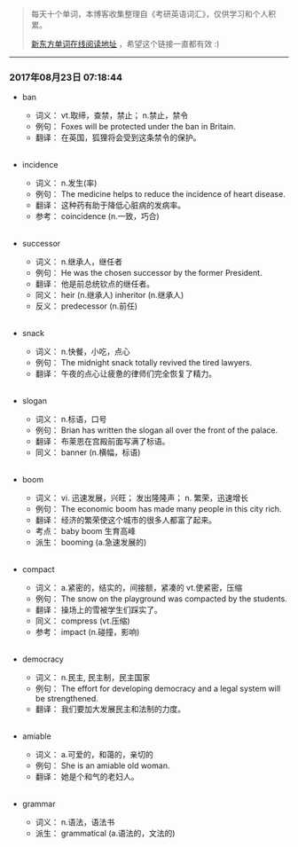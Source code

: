 > 每天十个单词，本博客收集整理自《考研英语词汇》，仅供学习和个人积累。
>
> [新东方单词在线阅读地址](http://download.dogwood.com.cn/online/kychlx/iPhone.html) ，希望这个链接一直都有效 :)

---
### 2017年08月23日 07:18:44

- ban
  * 词义：  vt.取缔，查禁，禁止； n.禁止，禁令
  * 例句：  Foxes will be protected under the ban in Britain.
  * 翻译：  在英国，狐狸将会受到这条禁令的保护。
  <br>

- incidence
  * 词义：  n.发生(率)
  * 例句：  The medicine helps to reduce the incidence of heart disease.
  * 翻译：  这种药有助于降低心脏病的发病率。
  * 参考：  coincidence (n.一致，巧合)
  <br>

- successor
  * 词义：  n.继承人，继任者
  * 例句：  He was the chosen successor by the former President.
  * 翻译：  他是前总统钦点的继任者。
  * 同义：  heir (n.继承人) inheritor (n.继承人)
  * 反义：  predecessor (n.前任)
  <br> 

- snack
  * 词义：  n.快餐，小吃，点心
  * 例句：  The midnight snack totally revived the tired lawyers.
  * 翻译：  午夜的点心让疲惫的律师们完全恢复了精力。
  <br>

- slogan
  * 词义：  n.标语，口号
  * 例句：  Brian has written the slogan all over the front of the palace.
  * 翻译：  布莱恩在宫殿前面写满了标语。
  * 同义：  banner (n.横幅，标语)
  <br>

- boom
  * 词义：  vi. 迅速发展，兴旺； 发出隆隆声； n. 繁荣，迅速增长
  * 例句：  The economic boom has made many people in this city rich.
  * 翻译：  经济的繁荣使这个城市的很多人都富了起来。
  * 考点：  baby boom 生育高峰
  * 派生：  booming (a.急速发展的)
  <br>

- compact
  * 词义：  a.紧密的，结实的，间接额，紧凑的 vt.使紧密，压缩
  * 例句：  The snow on the playground was compacted by the students.
  * 翻译：  操场上的雪被学生们踩实了。
  * 同义：  compress (vt.压缩)
  * 参考：  impact (n.碰撞，影响)
  <br>

- democracy
  * 词义：  n.民主, 民主制，民主国家
  * 例句：  The effort for developing democracy and a legal system will be strengthened.
  * 翻译：  我们要加大发展民主和法制的力度。
  <br>

- amiable
  * 词义：  a.可爱的，和蔼的，亲切的
  * 例句：  She is an amiable old woman.
  * 翻译：  她是个和气的老妇人。
  <br>

- grammar
  * 词义：  n.语法，语法书
  * 派生：  grammatical (a.语法的，文法的)
  <br>